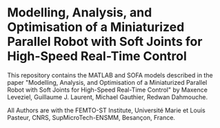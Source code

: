 # Modelling, Analysis, and Optimisation of a Miniaturized Parallel Robot with Soft Joints for High-Speed Real-Time Control

This repository contains the MATLAB and SOFA models described in the paper "Modelling, Analysis, and Optimisation of a Miniaturized Parallel Robot with Soft Joints for High-Speed Real-Time Control" by Maxence Leveziel, Guillaume J. Laurent, Michael Gauthier, Redwan Dahmouche.

All Authors are with the FEMTO-ST Institute, Université Marie et Louis Pasteur, CNRS, SupMicroTech-ENSMM, Besançon, France.



